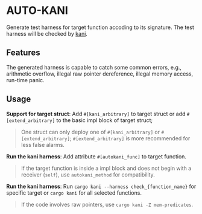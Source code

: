 # AUTO-KANI

Generate test harness for target function accoding to its signature.
The test harness will be checked by [kani](https://github.com/model-checking/kani).

## Features

The generated harness is capable to catch some common errors, e.g., arithmetic overflow, illegal raw pointer dereference, illegal memory access, run-time panic.

## Usage

**Support for target struct**:
Add `#[kani_arbitrary]` to target struct or add `#[extend_arbitrary]` to the basic impl block of target struct;

> One struct can only deploy one of `#[kani_arbitrary]` or `#[extend_arbitrary]`;
> `#[extend_arbitrary]` is more recommended for less false alarms.

**Run the kani harness**:
Add attribute `#[autokani_func]` to target function.

> If the target function is inside a impl block and does not begin with a receiver (`self`), use `autokani_method` for compatibility.

**Run the kani harness**:
Run `cargo kani --harness check_{function_name}` for specific target or `cargo kani` for all selected functions.

> If the code involves raw pointers, use `cargo kani -Z mem-predicates`.
